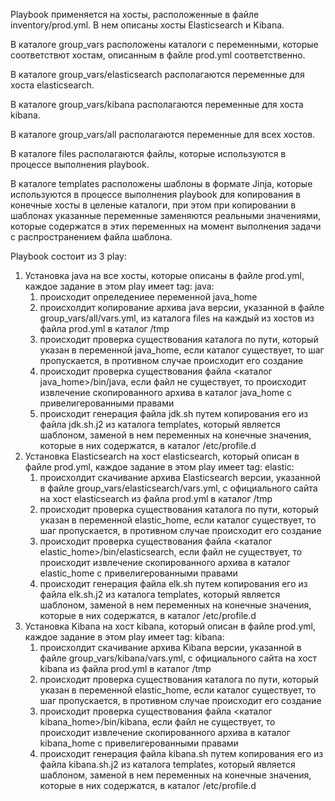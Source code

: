 Playbook применяется на хосты, расположенные в файле inventory/prod.yml. В нем описаны хосты Elasticsearch и Kibana.

В каталоге group_vars расположены каталоги с переменными, которые соответствют хостам, описанным в файле prod.yml соответственно.

В каталоге group_vars/elasticsearch располагаются переменные для хоста elasticsearch.

В каталоге group_vars/kibana располагаются переменные для хоста kibana.

В каталоге group_vars/all располагаются переменные для всех хостов.

В каталоге files располагаются файлы, которые используются в процессе выполнения playbook.

В каталоге templates расположены шаблоны в формате Jinja, которые используются в процессе выполнения playbook для копирования в конечные хосты в целеные каталоги, при этом при копировании в шаблонах указанные переменные заменяются реальными значениями, которые содержатся в этих переменных на момент выполнения задачи с распространением файла шаблона.

Playbook состоит из 3 play:
1. Установка java на все хосты, которые описаны в файле prod.yml, каждое задание в этом play имеет tag: java:
   1. происходит опреледениее переменной java_home
   2. происхолдит копирование архива java версии, указанной в файле group_vars/all/vars.yml, из каталога files на каждый из хостов из файла prod.yml в каталог /tmp
   3. происходит проверка существования каталога по пути, который указан в переменной java_home, если каталог существует, то шаг пропускается, в противном случае происходит его создание
   4. происходит проверка существования файла <каталог java_home>/bin/java, если файл не существует, то происходит извлечение скопированного архива в каталог java_home с привелигерованными правами
   5. происходит генерация файла jdk.sh путем копирования его из файла jdk.sh.j2 из каталога templates, который является шаблоном, заменой в нем переменных на конечные значения, которые в них содержатся, в каталог /etc/profile.d
2. Установка Elasticsearch на хост elasticsearch, который описан в файле prod.yml, каждое задание в этом play имеет tag: elastic:
   1. происхолдит скачивание архива Elasticsearch версии, указанной в файле group_vars/elasticsearch/vars.yml, с официального сайта на хост elasticsearch из файла prod.yml в каталог /tmp
   2. происходит проверка существования каталога по пути, который указан в переменной elastic_home, если каталог существует, то шаг пропускается, в противном случае происходит его создание
   3. происходит проверка существования файла <каталог elastic_home>/bin/elasticsearch, если файл не существует, то происходит извлечение скопированного архива в каталог elastic_home с привелигерованными правами
   4. происходит генерация файла elk.sh путем копирования его из файла elk.sh.j2 из каталога templates, который является шаблоном, заменой в нем переменных на конечные значения, которые в них содержатся, в каталог /etc/profile.d
3. Установка Kibana на хост kibana, который описан в файле prod.yml, каждое задание в этом play имеет tag: kibana:
   1. происхолдит скачивание архива Kibana версии, указанной в файле group_vars/kibana/vars.yml, с официального сайта на хост kibana из файла prod.yml в каталог /tmp
   2. происходит проверка существования каталога по пути, который указан в переменной elastic_home, если каталог существует, то шаг пропускается, в противном случае происходит его создание
   3. происходит проверка существования файла <каталог kibana_home>/bin/kibana, если файл не существует, то происходит извлечение скопированного архива в каталог kibana_home с привелигерованными правами
   4. происходит генерация файла kibana.sh путем копирования его из файла kibana.sh.j2 из каталога templates, который является шаблоном, заменой в нем переменных на конечные значения, которые в них содержатся, в каталог /etc/profile.d

